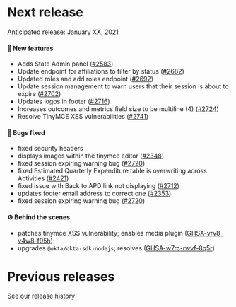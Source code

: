 # Next release

Anticipated release: January XX, 2021

#### 🚀 New features

- Adds State Admin panel ([#2583])
- Update endpoint for affiliations to filter by status ([#2682])
- Updated roles and add roles endpoint ([#2692])
- Update session management to warn users that their session is about to expire ([#2702])
- Updates logos in footer ([#2716])
- Increases outcomes and metrics field size to be multiline (4) ([#2724])
- Resolve TinyMCE XSS vulnerabilities ([#2741])


#### 🐛 Bugs fixed

- fixed security headers
- displays images within the tinymce editor ([#2348])
- fixed session expiring warning bug ([#2720])
- fixed Estimated Quarterly Expenditure table is overwriting across Activities ([#2421])
- fixed issue with Back to APD link not displaying ([#2712])
- updates footer email address to correct one ([#2353])
- fixed session expiring warning bug ([#2720])

#### ⚙️ Behind the scenes

- patches tinymce XSS vulnerability; enables media plugin ([GHSA-vrv8-v4w8-f95h])
- upgrades `@okta/okta-sdk-nodejs`; resolves ([GHSA-w7rc-rwvf-8q5r])

# Previous releases

See our [release history](https://github.com/CMSgov/eAPD/releases)

[#2348]: https://github.com/CMSgov/eAPD/issues/2348
[#2353]: https://github.com/CMSgov/eAPD/issues/2353
[#2583]: https://github.com/CMSgov/eAPD/issues/2583
[#2682]: https://github.com/CMSgov/eAPD/issues/2682
[#2692]: https://github.com/CMSgov/eAPD/issues/2692
[#2702]: https://github.com/CMSgov/eAPD/issues/2702
[#2720]: https://github.com/CMSgov/eAPD/issues/2720
[#2421]: https://github.com/CMSgov/eAPD/issues/2720
[#2712]: https://github.com/CMSgov/eAPD/issues/2712
[#2724]: https://github.com/CMSgov/eAPD/issues/2724
[#2741]: https://github.com/CMSgov/eAPD/issues/2741
[#2353]: https://github.com/CMSgov/eAPD/issues/2353
[#2716]: https://github.com/CMSgov/eAPD/issues/2716
[ghsa-vrv8-v4w8-f95h]: https://github.com/advisories/GHSA-vrv8-v4w8-f95h
[ghsa-w7rc-rwvf-8q5r]: https://github.com/advisories/GHSA-w7rc-rwvf-8q5r
